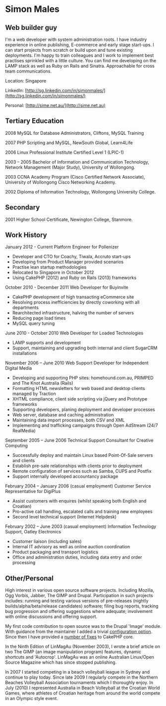 Simon Males
===========

Web builder guy
---------------
I'm a web developer with system administration roots. I have industry experience in online publishing, E-commerce and early stage start-ups. I can start projects from scratch or build upon and tune existing deployments. I'm happy to train colleagues and I work to implement best practises sprinkled with a little culture. You can find me developing on the LAMP stack as well as Ruby on Rails and Sinatra. Approachable for cross team communications.

Location: Singapore

LinkedIn: [http://sg.linkedin.com/in/simonmales/](http://sg.linkedin.com/in/simonmales/)

Personal: [http://sime.net.au/](http://sime.net.au)


Tertiary Education
------------------
2008
MySQL for Database Administrators, Cliftons, MySQL Training

2007
PHP Scripting and MySQL, NewSouth Global, Learn4Life

2006
Linux Professional Institute Certified Level 1 (LPIC-1)

2003 – 2005
Bachelor of Information and Communication Technology, Network Management (Major Study), University of Wollongong.

2003
CCNA Academy Program (Cisco Certified Network Associate), University of Wollongong Cisco Networking Academy.

2002
Diploma of Information Technology, Wollongong University College.

Secondary
---------

2001
Higher School Certificate, Newington College, Stanmore.

Work History
------------

January 2012 - Current
Platform Engineer for Pollenizer

* Developer and CTO for Coachy, Tiwala, Accruto start-ups
* Developing from Product Manager provided scenarios
* Practise lean startup methodologies
* Relocated to Singapore in October 2012
* Using CakePHP (2012) and Ruby on Rails (2013) frameworks

October 2010 - December 2011
Web Developer for Buyinvite

* CakePHP development of high transacting eCommerce site
* Resolving process inefficiencies by directly coworking with all departments
* Rearchitected infrastructure, halving the number of servers
* Reducing page load times
* MySQL query tuning

June 2010 - October 2010
Web Developer for Loaded Technologies

* LAMP supports and development
* Support, maintaining and upgrading both internal and client SugarCRM installations

November 2006 – June 2010
Web Support Developer for Independent Digital Media

* Developing and supporting PHP sites: homehound.com.au, PRIMPED and The Knot Australia (Rails)
* Formatting HTML newsletters for web based and desktop clients managed by Traction
* XHTML compliance, client side scripting via jQuery and Prototype frameworks
* Supporting developers, planing deployment and developer processes
* Web server, database and caching administration
* Maintaining data import processes, both CSV and XML
* Implementing and trafficking campaigns through Open AdStream (24/7 RealMedia)

September 2005 – June 2006
Technical Support Consultant for Creative Computing

* Successfully deploy and maintain Linux based Point-Of-Sale servers and clients
* Establish pre-sale relationships with clients prior to deployment
* Remote configuration of services such as Samba, CUPS and Postfix
* Support internally developed accountancy package

February 2004 – January 2006 (casual employment)
Customer Service Representative for DigiPlus

* Assist customers with enquires (whilst speaking both English and Croatian)
* Pro-active call handling, escalated calls and training new employees
* Second level technical support (Internet Helpdesk)

February 2002 – June 2003 (casual employment)
Information Technology Support,  Oatley Electronics

* Customer liaison (including sales)
* Internal IT advisory as well as online auction coordination
* Product packaging and transport logistics
* Office and administration duties, including data entry and order processing

Other/Personal
--------------

High interest in various open source software projects. Including Mozilla, Ogg Vorbis, Jabber, The GIMP and Drupal. Participation in such projects includes: running and testing various versions of pre-releases (nightly builds/alpha/beta/release candidates) software; filing bug reports, tracking bug progression and offering suggestions where adequate; involvement with online discussions and offering support.

My first code contribution to open source was to the Drupal 'Image' module. With guidance from the maintainer I added a trivial [configuration option](http://drupal.org/commitlog/commit/78/be4f77d0a68424348591cde27f371253a8b755fc). Since then I have provided a [number of fixes](https://github.com/cakephp/cakephp/commits/master?author=sime) to CakePHP core.

In the Ninth Edition of LinMagAu (November 2003), I wrote a brief article on two The GIMP (an image manipulation program) features, dynamic shortcuts and 'Autocrop'. LinMagAu was an online Australian Linux/Open Source Magazine which has since stopped publishing.

In 2007 I started competing in a beach volleyball league in Sydney and continue to play today. Since late 2009 I regularly compete in the Northern Beaches Volleyball Association tournaments which I thoroughly enjoy. In July (2010) I represented Australia in Beach Volleyball at the Croatian World Games, where athletes of Croatian heritage from around the world compete in an Olympic style event.
